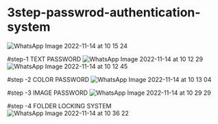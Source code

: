 # 3step-passwrod-authentication-system

![WhatsApp Image 2022-11-14 at 10 15 24](https://user-images.githubusercontent.com/83318169/201582912-4e2665c3-a330-4657-a4dd-79793b25bb9b.jpg)



#step-1 TEXT PASSWORD
![WhatsApp Image 2022-11-14 at 10 12 29](https://user-images.githubusercontent.com/83318169/201582735-eaf83cdd-361f-4016-b278-39a5293258d4.jpg)
![WhatsApp Image 2022-11-14 at 10 12 45](https://user-images.githubusercontent.com/83318169/201582798-26cdc96c-4325-4c87-a784-475c34677d54.jpg)



#step -2 COLOR PASSWORD
![WhatsApp Image 2022-11-14 at 10 13 04](https://user-images.githubusercontent.com/83318169/201582774-a527aa4c-5355-4a98-973b-e6126096934e.jpg)



#step -3 IMAGE PASSWORD 
![WhatsApp Image 2022-11-14 at 10 29 29](https://user-images.githubusercontent.com/83318169/201582844-b5d4cf60-e3cf-4c57-a13a-ff2d9f4785af.jpg)


#step -4 FOLDER LOCKING SYSTEM 
![WhatsApp Image 2022-11-14 at 10 36 22](https://user-images.githubusercontent.com/83318169/201582887-b69d4468-77cd-4a2e-9fa6-5cf51bc0f527.jpg)

